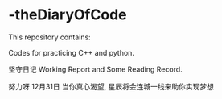 # -theDiaryOfCode

This repository contains:

Codes for practicing C++ and python.

坚守日记 Working Report and Some Reading Record.

努力呀 12月31日
当你真心渴望, 星辰将会连城一线来助你实现梦想

